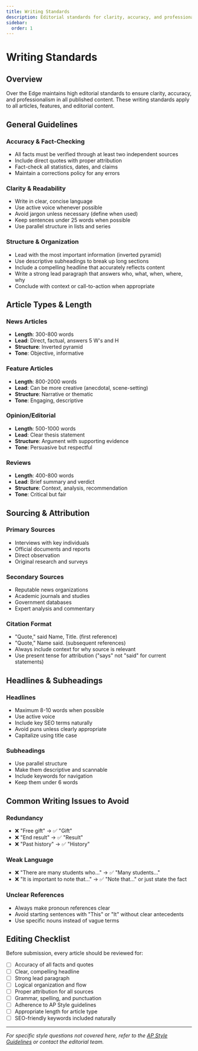 ```yaml
---
title: Writing Standards
description: Editorial standards for clarity, accuracy, and professionalism
sidebar:
  order: 1
---
```


# Writing Standards

## Overview

Over the Edge maintains high editorial standards to ensure clarity, accuracy, and professionalism in all published content. These writing standards apply to all articles, features, and editorial content.

## General Guidelines

### Accuracy & Fact-Checking
- All facts must be verified through at least two independent sources
- Include direct quotes with proper attribution
- Fact-check all statistics, dates, and claims
- Maintain a corrections policy for any errors

### Clarity & Readability
- Write in clear, concise language
- Use active voice whenever possible
- Avoid jargon unless necessary (define when used)
- Keep sentences under 25 words when possible
- Use parallel structure in lists and series

### Structure & Organization
- Lead with the most important information (inverted pyramid)
- Use descriptive subheadings to break up long sections
- Include a compelling headline that accurately reflects content
- Write a strong lead paragraph that answers who, what, when, where, why
- Conclude with context or call-to-action when appropriate

## Article Types & Length

### News Articles
- **Length**: 300-800 words
- **Lead**: Direct, factual, answers 5 W's and H
- **Structure**: Inverted pyramid
- **Tone**: Objective, informative

### Feature Articles
- **Length**: 800-2000 words
- **Lead**: Can be more creative (anecdotal, scene-setting)
- **Structure**: Narrative or thematic
- **Tone**: Engaging, descriptive

### Opinion/Editorial
- **Length**: 500-1000 words
- **Lead**: Clear thesis statement
- **Structure**: Argument with supporting evidence
- **Tone**: Persuasive but respectful

### Reviews
- **Length**: 400-800 words
- **Lead**: Brief summary and verdict
- **Structure**: Context, analysis, recommendation
- **Tone**: Critical but fair

## Sourcing & Attribution

### Primary Sources
- Interviews with key individuals
- Official documents and reports
- Direct observation
- Original research and surveys

### Secondary Sources
- Reputable news organizations
- Academic journals and studies
- Government databases
- Expert analysis and commentary

### Citation Format
- "Quote," said Name, Title. (first reference)
- "Quote," Name said. (subsequent references)
- Always include context for why source is relevant
- Use present tense for attribution ("says" not "said" for current statements)

## Headlines & Subheadings

### Headlines
- Maximum 8-10 words when possible
- Use active voice
- Include key SEO terms naturally
- Avoid puns unless clearly appropriate
- Capitalize using title case

### Subheadings
- Use parallel structure
- Make them descriptive and scannable
- Include keywords for navigation
- Keep them under 6 words

## Common Writing Issues to Avoid

### Redundancy
- ❌ "Free gift" → ✅ "Gift"
- ❌ "End result" → ✅ "Result"
- ❌ "Past history" → ✅ "History"

### Weak Language
- ❌ "There are many students who..." → ✅ "Many students..."
- ❌ "It is important to note that..." → ✅ "Note that..." or just state the fact

### Unclear References
- Always make pronoun references clear
- Avoid starting sentences with "This" or "It" without clear antecedents
- Use specific nouns instead of vague terms

## Editing Checklist

Before submission, every article should be reviewed for:

- [ ] Accuracy of all facts and quotes
- [ ] Clear, compelling headline
- [ ] Strong lead paragraph
- [ ] Logical organization and flow
- [ ] Proper attribution for all sources
- [ ] Grammar, spelling, and punctuation
- [ ] Adherence to AP Style guidelines
- [ ] Appropriate length for article type
- [ ] SEO-friendly keywords included naturally

---

*For specific style questions not covered here, refer to the [AP Style Guidelines](/style-guide/ap-style) or contact the editorial team.*
